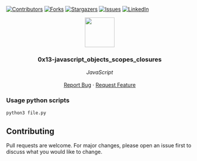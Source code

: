 [![Contributors][contributors-shield]][contributors-url]
[![Forks][forks-shield]][forks-url]
[![Stargazers][stars-shield]][stars-url]
[![Issues][issues-shield]][issues-url]
[![LinkedIn][linkedin-shield]][linkedin-url]


<p align="center">
  <img src="https://i.imgur.com/2JT0Ec0.png" width="80" height="80">
  <h3 align="center">0x13-javascript_objects_scopes_closures</h3>

  <p align="center">
        <em>JavaScript</em>
    <br /><br />
    <a href="https://github.com/fredhii/holbertonschool-higher_level_programming/issues">Report Bug</a>
    ·
    <a href="https://github.com/fredhii/holbertonschool-higher_level_programming/issues">Request Feature</a>
  </p>
</p>


### Usage python scripts
```sh
python3 file.py
```


## Contributing
Pull requests are welcome. For major changes, please open an issue first to discuss what you would like to change.



[contributors-shield]: https://img.shields.io/github/contributors/fredhii/holbertonschool-higher_level_programming?style=flat-square
[contributors-url]: https://github.com/fredhii/holbertonschool-higher_level_programming/graphs/contributors
[forks-shield]: https://img.shields.io/github/forks/fredhii/holbertonschool-higher_level_programming.svg?style=flat-square
[forks-url]: https://github.com/fredhii/holbertonschool-higher_level_programming/network/members
[stars-shield]: https://img.shields.io/github/stars/fredhii/holbertonschool-higher_level_programming.svg?style=flat-square
[stars-url]: https://github.com/fredhii/holbertonschool-higher_level_programming/stargazers
[issues-shield]: https://img.shields.io/github/issues/fredhii/holbertonschool-higher_level_programming?style=flat-square
[issues-url]: https://github.com/fredhii/holbertonschool-higher_level_programming/issues
[linkedin-shield]: https://img.shields.io/badge/-LinkedIn-black.svg?style=flat-square&logo=linkedin&colorB=555
[linkedin-url]: https://linkedin.com/in/fredhii
